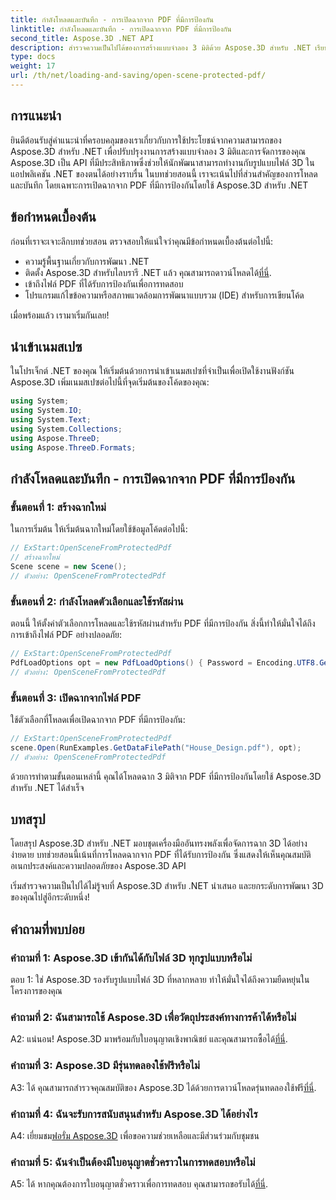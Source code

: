 ```yaml
---
title: กำลังโหลดและบันทึก - การเปิดฉากจาก PDF ที่มีการป้องกัน
linktitle: กำลังโหลดและบันทึก - การเปิดฉากจาก PDF ที่มีการป้องกัน
second_title: Aspose.3D .NET API
description: สำรวจความเป็นไปได้ของการสร้างแบบจำลอง 3 มิติด้วย Aspose.3D สำหรับ .NET เรียนรู้การเปิดฉากจาก PDF ที่มีการป้องกันในคำแนะนำทีละขั้นตอนของเรา
type: docs
weight: 17
url: /th/net/loading-and-saving/open-scene-protected-pdf/
---
```

## การแนะนำ

ยินดีต้อนรับสู่คำแนะนำที่ครอบคลุมของเราเกี่ยวกับการใช้ประโยชน์จากความสามารถของ Aspose.3D สำหรับ .NET เพื่อปรับปรุงงานการสร้างแบบจำลอง 3 มิติและการจัดการของคุณ Aspose.3D เป็น API ที่มีประสิทธิภาพซึ่งช่วยให้นักพัฒนาสามารถทำงานกับรูปแบบไฟล์ 3D ในแอปพลิเคชัน .NET ของตนได้อย่างราบรื่น ในบทช่วยสอนนี้ เราจะเน้นไปที่ส่วนสำคัญของการโหลดและบันทึก โดยเฉพาะการเปิดฉากจาก PDF ที่มีการป้องกันโดยใช้ Aspose.3D สำหรับ .NET

## ข้อกำหนดเบื้องต้น

ก่อนที่เราจะเจาะลึกบทช่วยสอน ตรวจสอบให้แน่ใจว่าคุณมีข้อกำหนดเบื้องต้นต่อไปนี้:

- ความรู้พื้นฐานเกี่ยวกับการพัฒนา .NET
-  ติดตั้ง Aspose.3D สำหรับไลบรารี .NET แล้ว คุณสามารถดาวน์โหลดได้[ที่นี่](https://releases.aspose.com/3d/net/).
- เข้าถึงไฟล์ PDF ที่ได้รับการป้องกันเพื่อการทดสอบ
- โปรแกรมแก้ไขข้อความหรือสภาพแวดล้อมการพัฒนาแบบรวม (IDE) สำหรับการเขียนโค้ด

เมื่อพร้อมแล้ว เรามาเริ่มกันเลย!

## นำเข้าเนมสเปซ

ในโปรเจ็กต์ .NET ของคุณ ให้เริ่มต้นด้วยการนำเข้าเนมสเปซที่จำเป็นเพื่อเปิดใช้งานฟังก์ชัน Aspose.3D เพิ่มเนมสเปซต่อไปนี้ที่จุดเริ่มต้นของโค้ดของคุณ:

```csharp
using System;
using System.IO;
using System.Text;
using System.Collections;
using Aspose.ThreeD;
using Aspose.ThreeD.Formats;
```

## กำลังโหลดและบันทึก - การเปิดฉากจาก PDF ที่มีการป้องกัน

### ขั้นตอนที่ 1: สร้างฉากใหม่

ในการเริ่มต้น ให้เริ่มต้นฉากใหม่โดยใช้ข้อมูลโค้ดต่อไปนี้:

```csharp
// ExStart:OpenSceneFromProtectedPdf
// สร้างฉากใหม่
Scene scene = new Scene();
// ตัวอย่าง: OpenSceneFromProtectedPdf
```

### ขั้นตอนที่ 2: กำลังโหลดตัวเลือกและใช้รหัสผ่าน

ตอนนี้ ให้ตั้งค่าตัวเลือกการโหลดและใช้รหัสผ่านสำหรับ PDF ที่มีการป้องกัน สิ่งนี้ทำให้มั่นใจได้ถึงการเข้าถึงไฟล์ PDF อย่างปลอดภัย:

```csharp
// ExStart:OpenSceneFromProtectedPdf
PdfLoadOptions opt = new PdfLoadOptions() { Password = Encoding.UTF8.GetBytes("password") };
// ตัวอย่าง: OpenSceneFromProtectedPdf
```

### ขั้นตอนที่ 3: เปิดฉากจากไฟล์ PDF

ใช้ตัวเลือกที่โหลดเพื่อเปิดฉากจาก PDF ที่มีการป้องกัน:

```csharp
// ExStart:OpenSceneFromProtectedPdf
scene.Open(RunExamples.GetDataFilePath("House_Design.pdf"), opt);
// ตัวอย่าง: OpenSceneFromProtectedPdf
```

ด้วยการทำตามขั้นตอนเหล่านี้ คุณได้โหลดฉาก 3 มิติจาก PDF ที่มีการป้องกันโดยใช้ Aspose.3D สำหรับ .NET ได้สำเร็จ

## บทสรุป

โดยสรุป Aspose.3D สำหรับ .NET มอบชุดเครื่องมืออันทรงพลังเพื่อจัดการฉาก 3D ได้อย่างง่ายดาย บทช่วยสอนนี้เน้นที่การโหลดฉากจาก PDF ที่ได้รับการป้องกัน ซึ่งแสดงให้เห็นคุณสมบัติอเนกประสงค์และความปลอดภัยของ Aspose.3D API

เริ่มสำรวจความเป็นไปได้ไม่รู้จบที่ Aspose.3D สำหรับ .NET นำเสนอ และยกระดับการพัฒนา 3D ของคุณไปสู่อีกระดับหนึ่ง!

## คำถามที่พบบ่อย

### คำถามที่ 1: Aspose.3D เข้ากันได้กับไฟล์ 3D ทุกรูปแบบหรือไม่

ตอบ 1: ใช่ Aspose.3D รองรับรูปแบบไฟล์ 3D ที่หลากหลาย ทำให้มั่นใจได้ถึงความยืดหยุ่นในโครงการของคุณ

### คำถามที่ 2: ฉันสามารถใช้ Aspose.3D เพื่อวัตถุประสงค์ทางการค้าได้หรือไม่

 A2: แน่นอน! Aspose.3D มาพร้อมกับใบอนุญาตเชิงพาณิชย์ และคุณสามารถซื้อได้[ที่นี่](https://purchase.aspose.com/buy).

### คำถามที่ 3: Aspose.3D มีรุ่นทดลองใช้ฟรีหรือไม่

 A3: ได้ คุณสามารถสำรวจคุณสมบัติของ Aspose.3D ได้ด้วยการดาวน์โหลดรุ่นทดลองใช้ฟรี[ที่นี่](https://releases.aspose.com/).

### คำถามที่ 4: ฉันจะรับการสนับสนุนสำหรับ Aspose.3D ได้อย่างไร

 A4: เยี่ยมชม[ฟอรั่ม Aspose.3D](https://forum.aspose.com/c/3d/18) เพื่อขอความช่วยเหลือและมีส่วนร่วมกับชุมชน

### คำถามที่ 5: ฉันจำเป็นต้องมีใบอนุญาตชั่วคราวในการทดสอบหรือไม่

 A5: ได้ หากคุณต้องการใบอนุญาตชั่วคราวเพื่อการทดสอบ คุณสามารถขอรับได้[ที่นี่](https://purchase.aspose.com/temporary-license/).
